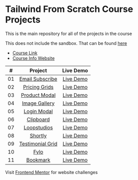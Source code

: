 # Tailwind From Scratch Course Projects

This is the main repository for all of the projects in the course

This does not include the sandbox. That can be found [here](https://github.com/bradtraversy/tailwind-sandbox)

- [Course Link]()
- [Course Info Website](https://tailwindfromscratch.com)

|  #  |                                                         Project                                                          |                                           Live Demo                                           |
| :-: | :----------------------------------------------------------------------------------------------------------------------: | :-------------------------------------------------------------------------------------------: |
| 01  |   [Email Subscribe](https://github.com/bradtraversy/tailwind-course-projects/tree/main/mini-projects/email-subscribe)    |          [Live Demo](https://tailwindfromscratch.com/mini-projects/email-subscribe)           |
| 02  |     [Pricing Grids](https://github.com/bradtraversy/tailwind-course-projects/tree/main/mini-projects/pricing-cards)      |    [Live Demo](https://www.tailwindfromscratch.com/mini-projects/pricing-cards/index.html)    |
| 03  |     [Product Modal](https://github.com/bradtraversy/tailwind-course-projects/tree/main/mini-projects/product-modal)      |    [Live Demo](https://www.tailwindfromscratch.com/mini-projects/product-modal/index.html)    |
| 04  |     [Image Gallery](https://github.com/bradtraversy/tailwind-course-projects/tree/main/mini-projects/image-gallery)      |    [Live Demo](https://www.tailwindfromscratch.com/mini-projects/image-gallery/index.html)    |
| 05  |       [Login Modal](https://github.com/bradtraversy/tailwind-course-projects/tree/main/mini-projects/login-modal)        |     [Live Demo](https://www.tailwindfromscratch.com/mini-projects/login-modal/index.html)     |
| 06  |        [Clipboard](https://github.com/bradtraversy/tailwind-course-projects/tree/main/website-projects/clipboard)        |    [Live Demo](https://www.tailwindfromscratch.com/website-projects/clipboard/index.html)     |
| 07  |      [Loopstudios](https://github.com/bradtraversy/tailwind-course-projects/tree/main/website-projects/loopstudios)      |   [Live Demo](https://www.tailwindfromscratch.com/website-projects/loopstudios/index.html)    |
| 08  |          [Shortly](https://github.com/bradtraversy/tailwind-course-projects/tree/main/website-projects/shortly)          |     [Live Demo](https://www.tailwindfromscratch.com/website-projects/shortly/index.html)      |
| 09  | [Testimonial Grid](https://github.com/bradtraversy/tailwind-course-projects/tree/main/website-projects/testimonial-grid) | [Live Demo](https://www.tailwindfromscratch.com/website-projects/testimonial-grid/index.html) |
| 10  |             [Fylo](https://github.com/bradtraversy/tailwind-course-projects/tree/main/website-projects/fylo)             |       [Live Demo](https://www.tailwindfromscratch.com/website-projects/fylo/index.html)       |
| 11  |         [Bookmark](https://github.com/bradtraversy/tailwind-course-projects/tree/main/website-projects/bookmark)         |     [Live Demo](https://www.tailwindfromscratch.com/website-projects/bookmark/index.html)     |

Visit [Frontend Mentor](https://frontendmentor.io) for website challenges
